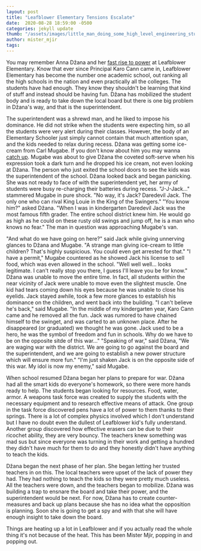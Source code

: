 ```yaml
---
layout: post
title: "Leafblower Elementary Tensions Escalate"
date:  2020-08-28 18:59:00 -0500
categories: jekyll update
thumb: "/assets/images/little_man_doing_some_high_level_engineering_stuff.jpg"
author: mister_mjir
tags:
---
```


You may remember Anna Džana and her
[fast rise to power](https://hecrenews.github.io/jekyll/update/2020/08/23/student-becomes-president-of-all-clubs-administration-in-panic.html) at Leafblower
Elementary. Know that ever since Principal Karo Cann came in, Leafblower Elementary has become the number one academic school, out ranking all the high schools in the
nation and even practically all the colleges. The students have had enough. They know they shouldn't be learning that kind of stuff and instead should be having fun.
Džana has mobilized the student body and is ready to take down the local board but there is one big problem in Džana's way, and that is the superintendent.

The superintendent was a shrewd man, and he liked to impose his dominance. He did not strike when the students were expecting him, so all the students were very alert
during their classes. However, the body of an Elementary Schooler just simply cannot contain that much attention span, and the kids needed to relax during recess.
Džana was getting some ice-cream from Carl Mugabe. If you don't know about him you may wanna
[catch up](https://hecrenews.github.io/jekyll/update/2020/06/08/mysterious-white-van-parked-outside-school.html). Mugabe was about to give Džana the coveted soft-serve
when his expression took a dark turn and he dropped his ice cream, not even looking at Džana. The person who just exited the school doors to see the kids was the
superintendent of the school. Džana looked back and began panicking. She was not ready to face of with the superintendent yet, her army of students were busy
re-charging their batteries during recess. "J-J-Jack..." stammered Mugabe in pure shock. "No way, it's Jack? Daredevil Jack. The only one who can rival King Louie in
the King of the Swingers." "You know him?" asked Džana. "When I was in kindergarten Daredevil Jack was the most famous fifth grader. The entire school district knew
him. He would go as high as he could on these rusty old swings and jump off, he is a man who knows no fear." The man in question was approaching Mugabe's van.

"And what do we have going on here?" said Jack while giving unnerving glances to Džana and Mugabe. "A strange man giving ice-cream to little children? That's highly
suspicious. You could even get arrested for that." "I have a permit," Mugabe countered as he showed Jack his license to sell food, which was even allowed in the
school. "Well well well... looks legitimate. I can't really stop you there, I guess I'll leave you be for know." Džana was unable to move the entire time. In fact, all
students within the near vicinity of Jack were unable to move even the slightest muscle. One kid had tears coming down his eyes because he was unable to close his
eyelids. Jack stayed awhile, took a few more glances to establish his dominance on the children, and went back into the building. "I can't believe he's back," said
Mugabe. "In the middle of my kindergarten year, Karo Cann came and he removed all the fun. Jack was rumored to have chained himself to the swinget, and was carted to
an unknown place. After he disappeared (or graduated) we thought he was gone. Jack used to be a hero, he was the symbol of freedom and fun in schools. Why do we have
to be on the opposite sitde of this war..." "Speaking of war," said Džana, "We are waging war with the district. We are going to go against the board and the
superintendent, and we are going to establish a new power structure which will ensure more fun." "I'm just shaken Jack is on the opposite side of this war. My idol is
now my enemy," said Mugabe.

When school resumed Džana began her plans to prepare for war. Džana had all the smart kids do everyone's homework, so there were more hands ready to help. The students
began looking for resources. Food, water, armor. A weapons task force was created to supply the students with the necessary equipment and to research effective
means of attack. One group in the task force discovered pens have a lot of power to them thanks to their springs. There is a lot of complex physics involved which
I don't understand but I have no doubt even the dullest of Leafblower kid's fully understand. Another group discovered how effective erasers can be due to their
ricochet ability, they are very bouncy. The teachers knew something was mad sus but since everyone was turning in their work and getting a hundred they didn't have
much for them to do and they honestly didn't have anything to teach the kids.

Džana began the next phase of her plan. She began letting her trusted teachers in on this. The local teachers were upset of the lack of power they had. They had
nothing to teach the kids so they were pretty much useless. All the teachers were down, and the teachers began to mobilize. Džana was building a trap to ensnare
the board and take their power, and the superintendent would be next. For now, Džana has to create counter-measures and back up plans because she has no idea what
the opposition is planning. Soon she is going to get a spy and with that she will have enough insight to take down the board.

Things are heating up a lot in Leafblower and if you actually read the whole thing it's not because of the heat. This has been Mister Mjir, popping in and popping out.
